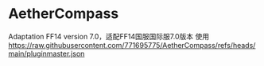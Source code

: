 # AetherCompass
Adaptation FF14 version 7.0，适配FF14国服国际服7.0版本
使用
https://raw.githubusercontent.com/771695775/AetherCompass/refs/heads/main/pluginmaster.json
